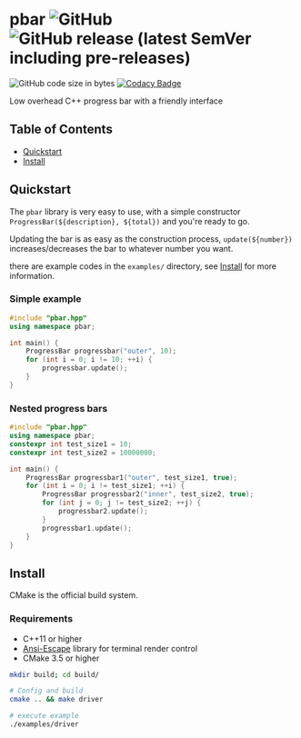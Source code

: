 # pbar  ![GitHub](https://img.shields.io/github/license/hsuantinglu/pbar) ![GitHub release (latest SemVer including pre-releases)](https://img.shields.io/github/v/release/HsuanTingLu/pbar?include_prereleases)
![GitHub code size in bytes](https://img.shields.io/github/languages/code-size/HsuanTingLu/pbar)
[![Codacy Badge](https://api.codacy.com/project/badge/Grade/c0335227c419495fac02ce71c83c60d6)](https://www.codacy.com/manual/HsuanTingLu/pbar?utm_source=github.com&amp;utm_medium=referral&amp;utm_content=HsuanTingLu/pbar&amp;utm_campaign=Badge_Grade)

Low overhead C++ progress bar with a friendly interface

## Table of Contents
- [Quickstart](#quickstart)
- [Install](#install)

<a name="quickstart"></a>
## Quickstart

The `pbar` library is very easy to use,
with a simple constructor `ProgressBar(${description}, ${total})` and you're ready to go.

Updating the bar is as easy as the construction process, `update(${number})` increases/decreases the bar to whatever number you want.

there are example codes in the `examples/` directory, see [Install](#install) for more information.

### Simple example
```cpp
#include "pbar.hpp"
using namespace pbar;

int main() {
    ProgressBar progressbar("outer", 10);
    for (int i = 0; i != 10; ++i) {
        progressbar.update();
    }
}
```

### Nested progress bars
```cpp
#include "pbar.hpp"
using namespace pbar;
constexpr int test_size1 = 10;
constexpr int test_size2 = 10000000;

int main() {
    ProgressBar progressbar1("outer", test_size1, true);
    for (int i = 0; i != test_size1; ++i) {
        ProgressBar progressbar2("inner", test_size2, true);
        for (int j = 0; j != test_size2; ++j) {
            progressbar2.update();
        }
        progressbar1.update();
    }
}
```

<a name="install"></a>
## Install
CMake is the official build system.

### Requirements

- C++11 or higher
- [Ansi-Escape](https://github.com/HsuanTingLu/ansi-escape) library for terminal render control
- CMake 3.5 or higher

```bash
mkdir build; cd build/

# Config and build
cmake .. && make driver

# execute example
./examples/driver
```
